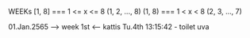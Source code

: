 WEEKs
[1, 8] === 1 <= x <= 8 (1, 2, ..., 8)
(1, 8) === 1 < x < 8 (2, 3, ..., 7)

01.Jan.2565
--> week 1st <--
kattis
    Tu.4th 13:15:42 - toilet
uva

